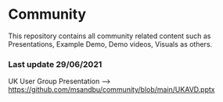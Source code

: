 # Community
This repository contains all community related content such as Presentations, Example Demo, Demo videos, Visuals as others.

### Last update 29/06/2021

UK User Group Presentation --> https://github.com/msandbu/community/blob/main/UKAVD.pptx
